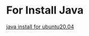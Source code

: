 # For Install Java

[java install for ubuntu20.04](https://www.digitalocean.com/community/tutorials/how-to-install-java-with-apt-on-ubuntu-20-04-ja)
